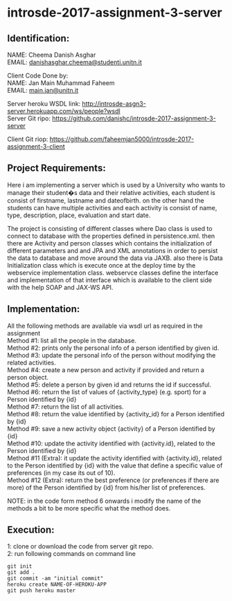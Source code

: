 # introsde-2017-assignment-3-server


## Identification:  
NAME: Cheema Danish Asghar  
EMAIL: danishasghar.cheema@studenti.unitn.it  

Client Code Done by:  
NAME: Jan Main Muhammad Faheem  
EMAIL: main.jan@unitn.it

Server heroku WSDL link: http://introsde-asgn3-server.herokuapp.com/ws/people?wsdl  
Server Git ripo: https://github.com/danishc/introsde-2017-assignment-3-server  

Client Git riop: https://github.com/faheemjan5000/introsde-2017-assignment-3-client  


## Project Requirements:  
Here i am implementing a server which is used by a University who wants to manage their student�s data and their relative activities, each student is consist of firstname, lastname and dateofbirth. on the other hand the students can have multiple activities and each activity is consist of name, type, description, place, evaluation and start date.

The project is consisting of different classes where Dao class is used to connect to database with the properties defined in persistence.xml. then there are Activity and person classes which contains the initialization of different parameters and and JPA and XML annotations in order to persist the data to database and move around the data via JAXB. also there is Data Initialization class which is execute once at the deploy time by the webservice implementation class. webservce classes define the interface and implementation of that interface which is available to the client side with the help SOAP and JAX-WS API.

## Implementation:  
All the following methods are available via wsdl url as required in the assignment  
Method #1: list all the people in the database.  
Method #2: prints only the personal info of a person identified by given id.  
Method #3: update the personal info of the person without modifying the related activities.  
Method #4: create a new person and activity if provided and return a person object.  
Method #5: delete a person by given id and returns the id if successful.  
Method #6: return the list of values of {activity_type} (e.g. sport) for a Person identified by {id}  
Method #7: return the list of all activities.  
Method #8: return the value identified by {activity_id} for a Person identified by {id}  
Method #9: save a new activity object {activity} of a Person identified by {id}  
Method #10: update the activity identified with {activity.id}, related to the Person identified by {id}  
Method #11 (Extra): it update the activity identified with {activity.id}, related to the Person identified by {id} with the value that define a specific value of preferences (in my case its out of 10).  
Method #12 (Extra): return the best preference (or preferences if there are more) of the Person identified by {id} from his/her list of preferences.  

NOTE: in the code form method 6 onwards i modify the name of the methods a bit to be more specific what the method does.  

## Execution:  
1: clone or download the code from server git repo.  
2: run following commands on command line   
```
git init
git add .
git commit -am "initial commit"
heroku create NAME-OF-HEROKU-APP
git push heroku master 

```


